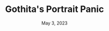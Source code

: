 ---
layout: flash
title: "Gothita's Portrait Panic"
categories:
 - approved
 - as3
 - universal
 - safe
tags:
- pokemon
date: May 3, 2023
permalink: /games/gothitas-portrait-panic/play/details
id: gothitas-portrait-panic
---